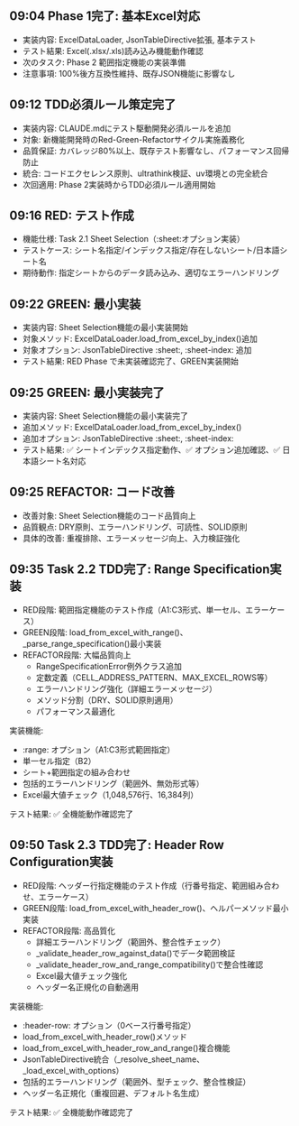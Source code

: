 ## 09:04 Phase 1完了: 基本Excel対応
- 実装内容: ExcelDataLoader, JsonTableDirective拡張, 基本テスト
- テスト結果: Excel(.xlsx/.xls)読み込み機能動作確認
- 次のタスク: Phase 2 範囲指定機能の実装準備
- 注意事項: 100%後方互換性維持、既存JSON機能に影響なし
## 09:12 TDD必須ルール策定完了
- 実装内容: CLAUDE.mdにテスト駆動開発必須ルールを追加
- 対象: 新機能開発時のRed-Green-Refactorサイクル実施義務化
- 品質保証: カバレッジ80%以上、既存テスト影響なし、パフォーマンス回帰防止
- 統合: コードエクセレンス原則、ultrathink検証、uv環境との完全統合
- 次回適用: Phase 2実装時からTDD必須ルール適用開始
## 09:16 RED: テスト作成
- 機能仕様: Task 2.1 Sheet Selection（:sheet:オプション実装）
- テストケース: シート名指定/インデックス指定/存在しないシート/日本語シート名
- 期待動作: 指定シートからのデータ読み込み、適切なエラーハンドリング
## 09:22 GREEN: 最小実装
- 実装内容: Sheet Selection機能の最小実装開始
- 対象メソッド: ExcelDataLoader.load_from_excel_by_index()追加
- 対象オプション: JsonTableDirective :sheet:, :sheet-index: 追加
- テスト結果: RED Phase で未実装確認完了、GREEN実装開始
## 09:25 GREEN: 最小実装完了
- 実装内容: Sheet Selection機能の最小実装完了
- 追加メソッド: ExcelDataLoader.load_from_excel_by_index()
- 追加オプション: JsonTableDirective :sheet:, :sheet-index:
- テスト結果: ✅ シートインデックス指定動作、✅ オプション追加確認、✅ 日本語シート名対応
## 09:25 REFACTOR: コード改善
- 改善対象: Sheet Selection機能のコード品質向上
- 品質観点: DRY原則、エラーハンドリング、可読性、SOLID原則
- 具体的改善: 重複排除、エラーメッセージ向上、入力検証強化

## 09:35 Task 2.2 TDD完了: Range Specification実装
- RED段階: 範囲指定機能のテスト作成（A1:C3形式、単一セル、エラーケース）
- GREEN段階: load_from_excel_with_range()、_parse_range_specification()最小実装
- REFACTOR段階: 大幅品質向上
  - RangeSpecificationError例外クラス追加
  - 定数定義（CELL_ADDRESS_PATTERN、MAX_EXCEL_ROWS等）
  - エラーハンドリング強化（詳細エラーメッセージ）
  - メソッド分割（DRY、SOLID原則適用）
  - パフォーマンス最適化

実装機能:
- :range: オプション（A1:C3形式範囲指定）
- 単一セル指定（B2）
- シート+範囲指定の組み合わせ
- 包括的エラーハンドリング（範囲外、無効形式等）
- Excel最大値チェック（1,048,576行、16,384列）

テスト結果: ✅ 全機能動作確認完了

## 09:50 Task 2.3 TDD完了: Header Row Configuration実装
- RED段階: ヘッダー行指定機能のテスト作成（行番号指定、範囲組み合わせ、エラーケース）
- GREEN段階: load_from_excel_with_header_row()、ヘルパーメソッド最小実装
- REFACTOR段階: 高品質化
  - 詳細エラーハンドリング（範囲外、整合性チェック）
  - _validate_header_row_against_data()でデータ範囲検証
  - _validate_header_row_and_range_compatibility()で整合性確認
  - Excel最大値チェック強化
  - ヘッダー名正規化の自動適用

実装機能:
- :header-row: オプション（0ベース行番号指定）
- load_from_excel_with_header_row()メソッド
- load_from_excel_with_header_row_and_range()複合機能
- JsonTableDirective統合（_resolve_sheet_name、_load_excel_with_options）
- 包括的エラーハンドリング（範囲外、型チェック、整合性検証）
- ヘッダー名正規化（重複回避、デフォルト名生成）

テスト結果: ✅ 全機能動作確認完了
